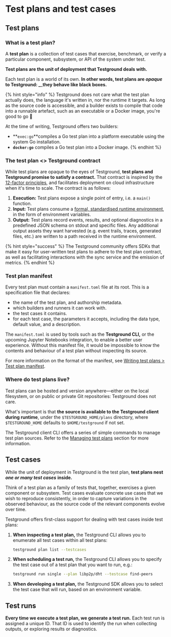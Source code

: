 # Test plans and test cases

## Test plans

### What is a test plan?

A **test plan** is a collection of test cases that exercise, benchmark, or verify a particular component, subsystem, or API of the system under test.

**Test plans are the unit of deployment that Testground deals with.**

Each test plan is a world of its own. ****In other words, **test plans are** _**opaque**_ **to Testground:** _****_**they behave like black boxes.**

{% hint style="info" %}
Testground does not care what the test plan actually does, the language it's written in, nor the runtime it targets. As long as the source code is accessible, and a builder exists to compile that code into a runnable artefact, such as an executable or a Docker image, you're good to go 🚀 

At the time of writing, Testground offers two builders:

* **`exec:go`**compiles a Go test plan into a platform executable using the system Go installation.
* **`docker:go`** compiles a Go test plan into a Docker image.
{% endhint %}

### The test plan &lt;&gt; Testground contract

While test plans are opaque to the eyes of Testground, **test plans and Testground promise to satisfy a contract.** That contract is inspired by the [12-factor principles](https://12factor.net/), and facilitates deployment on cloud infrastructure when it's time to scale. The contract is as follows:

1. **Execution:** Test plans expose a single point of entry, i.e. a `main()` function.
2. **Input:** Test plans consume a [formal, standardised runtime environment](concepts-and-architecture/runtime-environment-runenv.md), in the form of environment variables.
3. **Output:** Test plans record events, results, and optional diagnostics in a predefined JSON schema on stdout and specific files. Any additional output assets they want harvested \(e.g. event trails, traces, generated files, etc.\) are written to a path received in the runtime environment.

{% hint style="success" %}
The Testground community offers SDKs that make it easy for user-written test plans to adhere to the test plan contract, as well as facilitating interactions with the sync service and the emission of metrics.
{% endhint %}

### Test plan manifest

Every test plan must contain a `manifest.toml` file at its root. This is a specification file that declares:

* the name of the test plan, and authorship metadata.
* which builders and runners it can work with.
* the test cases it contains.
* for each test case, the parameters it accepts, including the data type, default value, and a description.

The `manifest.toml` is used by tools such as the **Testground CLI,** or the upcoming Jupyter Notebooks integration, to enable a better user experience.  Without this manifest file, it would be impossible to know the contents and behaviour of a test plan without inspecting its source.

For more information on the format of the manifest, see [Writing test plans &gt; Test plan manifest](writing-test-plans/test-plan-manifest.md).

### Where do test plans live?

Test plans can be hosted and version anywhere—either on the local filesystem, or on public or private Git repositories: Testground does not care.

What's important is that **the source is available to the Testground client during runtime**, under the `$TESTGROUND_HOME/plans` directory, where `$TESTGROUND_HOME` defaults to `$HOME/testground` if not set.

The Testground client CLI offers a series of simple commands to manage test plan sources. Refer to the [Managing test plans](managing-test-plans.md) section for more information.

## Test cases

While the unit of deployment in Testground is the test plan, **test plans nest** _**one or many test cases**_ **inside.**

Think of a test plan as a family of tests that, together, exercises a given component or subsystem. Test cases evaluate concrete use cases that we wish to reproduce consistently, in order to capture variations in the observed behaviour, as the source code of the relevant components evolve over time.

Testground offers first-class support for dealing with test cases inside test plans:

1. **When inspecting a test plan,** the Testground CLI allows you to enumerate all test cases within all test plans:

   ```bash
   testground plan list --testcases
   ```

2. **When scheduling a test run,** the Testground CLI allows you to specify the test case out of a test plan that you want to run, e.g.:

   ```bash
   testground run single --plan libp2p/dht --testcase find-peers
   ```

3. **When developing a test plan,** the Testground SDK allows you to select the test case that will run, based on an environment variable.

## Test runs

**Every time we execute a test plan, we generate a test run.** Each test run is assigned a unique ID. That ID is used to identify the run when collecting outputs, or exploring results or diagnostics.

